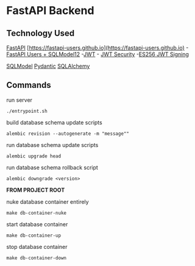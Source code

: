 # FastAPI Backend

## Technology Used

[FastAPI](https://fastapi.tiangolo.com/)
[https://fastapi-users.github.io](https://fastapi-users.github.io)
  -[FastAPI Users + SQLModel](https://gist.github.com/juftin/91dee06998771f13788880d387d7022d)[1](https://github.com/fastapi-users/fastapi-users-db-sqlmodel)[2](https://stackoverflow.com/questions/70694787/fastapi-fastapi-users-with-database-adapter-for-sqlmodel-users-table-is-not-crea)
  -[JWT](https://jwt.io/introduction)
    - [JWT Security](https://cheatsheetseries.owasp.org/cheatsheets/HTML5_Security_Cheat_Sheet.html#local-storage)
  -[ES256 JWT Signing](https://blog.authlib.org/2023/openssl-ec-keys)
  
[SQLModel](https://sqlmodel.tiangolo.com/)
[Pydantic](https://docs.pydantic.dev/latest/)
[SQLAlchemy](https://www.sqlalchemy.org/)

## Commands

run server
```
./entrypoint.sh
```

build database schema update scripts
```
alembic revision --autogenerate -m "message""
```

run database schema update scripts
```
alembic upgrade head
```

run database schema rollback script
```
alembic downgrade <version>
```

**FROM PROJECT ROOT**

nuke database container entirely
```
make db-container-nuke
```

start database container
```
make db-container-up
```

stop database container
```
make db-container-down
```





